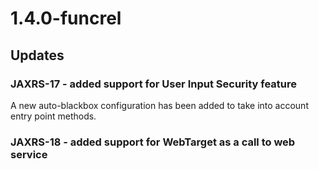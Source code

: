# 1.4.0-funcrel

## Updates

### JAXRS-17 - added support for User Input Security feature

A new auto-blackbox configuration has been added to take into account entry point methods.
### JAXRS-18 - added support for WebTarget as a call to web service

